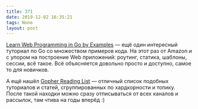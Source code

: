 ```yaml
---
title: 371
date: 2019-12-02 16:35:21
tags: None
layout: post
---
```


[Learn Web Programming in Go by Examples](https://gowebexamples.com/) — ещё один интересный туториал по Go со множеством примеров кода. На этот раз от Amazon и с упором на построение Web приложений: роутинг, статика, шаблоны, сессии, всё такое. Всё объясняется довольно просто и доступно, самое то для новичков.

А ещё нашёл [Gopher Reading List](https://github.com/enocom/gopher-reading-list) — отличный список подобных туториалов и статей, сгруппированных по хардкорности и топику. После такой находки можно сразу отписываться от всех каналов и рассылок, там чтива на годы вперёд :)

